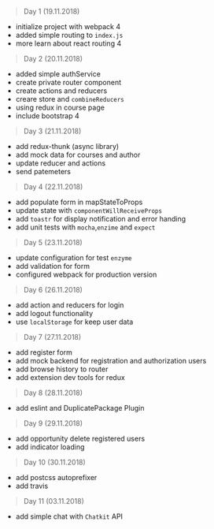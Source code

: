 
>Day 1 (19.11.2018)
- initialize project with webpack 4 
- added simple routing to `index.js`
- more learn about react routing 4

>Day 2 (20.11.2018)
- added simple authService
- create private router component
- create actions and reducers 
- creare store and `combineReducers`
- using redux in course page
- include bootstrap 4

>Day 3 (21.11.2018)
- add redux-thunk (async library)
- add mock data for courses and author
- update reducer and actions
- send patemeters

> Day 4 (22.11.2018)
- add populate form in mapStateToProps
- update state with `componentWillReceiveProps`
- add `toastr` for display notification and error handing
- add unit tests with `mocha`,`enzime` and `expect`

> Day 5 (23.11.2018)
- update configuration for test `enzyme`
- add validation for form
- configured webpack for production version

> Day 6 (26.11.2018)
- add action and reducers for login
- add logout functionality
- use `localStorage` for keep user data

> Day 7 (27.11.2018)
- add register form
- add mock backend for registration and authorization users
- add browse history to router
- add extension dev tools for redux

> Day 8 (28.11.2018)
- add eslint and DuplicatePackage Plugin

> Day 9 (29.11.2018)
- add opportunity delete registered users
- add indicator loading

> Day 10 (30.11.2018)
- add postcss autoprefixer
- add travis

> Day 11 (03.11.2018)
- add simple chat with `Chatkit` API